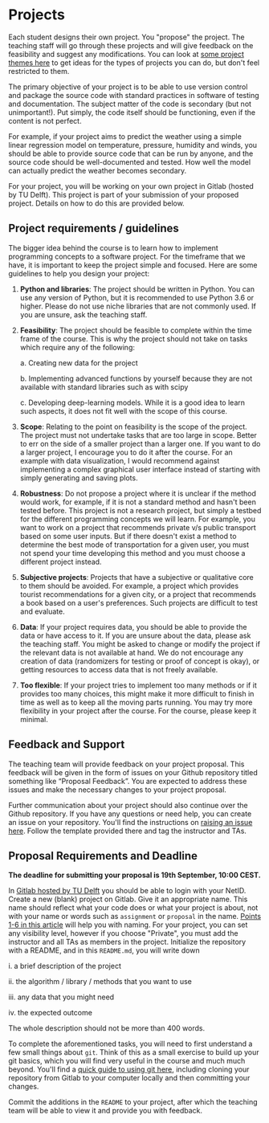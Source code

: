 # Projects 

Each student designs their own project. You "propose" the project. The teaching staff will go through these projects and will give feedback on the feasibility and suggest any modifications. You can look at [some project themes here](themes.md) to get ideas for the types of projects you can do, but don't feel restricted to them.

The primary objective of your project is to be able to use version control and package the source code with standard practices in software of testing and documentation. The subject matter of the code is secondary (but not unimportant!). Put simply, the code itself should be functioning, even if the content is not perfect. 

For example, if your project aims to predict the weather using a simple linear regression model on temperature, pressure, humidity and winds, you should be able to provide source code that can be run by anyone, and the source code should be well-documented and tested. How well the model can actually predict the weather becomes secondary.

For your project, you will be working on your own project in Gitlab (hosted by TU Delft). This project is part of your submission of your proposed project. Details on how to do this are provided below.

## Project requirements / guidelines

The bigger idea behind the course is to learn how to implement programming concepts to a software project. For the timeframe that we have, it is important to keep the project simple and focused. Here are some guidelines to help you design your project:

1. **Python and libraries**: The project should be written in Python. You can use any version of Python, but it is recommended to use Python 3.6 or higher. Please do not use niche libraries that are not commonly used. If you are unsure, ask the teaching staff. 

2. **Feasibility**: The project should be feasible to complete within the time frame of the course. This is why the project should not take on tasks which require any of the following:

    a. Creating new data for the project

    b. Implementing advanced functions by yourself because they are not available with standard libraries such as with scipy

    c. Developing deep-learning models. While it is a good idea to learn such aspects, it does not fit well with the scope of this course. 

3. **Scope**: Relating to the point on feasibility is the scope of the project. The project must not undertake tasks that are too large in scope. Better to err on the side of a smaller project than a larger one. If you want to do a larger project, I encourage you to do it after the course. For an example with data visualization, I would recommend against implementing a complex graphical user interface instead of starting with simply generating and saving plots.

4. **Robustness**: Do not propose a project where it is unclear if the method would work, for example, if it is not a standard method and hasn't been tested before. This project is not a research project, but simply a testbed for the different programming concepts we will learn. For example, you want to work on a project that recommends private v/s public transport based on some user inputs. But if there doesn't exist a method to determine the best mode of transportation for a given user, you must not spend your time developing this method and you must choose a different project instead.

5. **Subjective projects**: Projects that have a subjective or qualitative core to them should be avoided. For example, a project which provides tourist recommendations for a given city, or a project that recommends a book based on a user's preferences. Such projects are difficult to test and evaluate. 

6. **Data**: If your project requires data, you should be able to provide the data or have access to it. If you are unsure about the data, please ask the teaching staff. You might be asked to change or modify the project if the relevant data is not available at hand. We do not encourage any creation of data (randomizers for testing or proof of concept is okay), or getting resources to access data that is not freely available.

7. **Too flexible**: If your project tries to implement too many methods or if it provides too many choices, this might make it more difficult to finish in time as well as to keep all the moving parts running. You may try more flexibility in your project after the course. For the course, please keep it minimal. 

## Feedback and Support

The teaching team will provide feedback on your project proposal. This feedback will be given in the form of issues on your Github repository titled something like “Proposal Feedback”. You are expected to address these issues and make the necessary changes to your project proposal. 

Further communication about your project should also continue over the Github repository. If you have any questions or need help, you can create an issue on your repository. You'll find the instructions on [raising an issue here](../../learning/guide-to-raising-issues.md). Follow the template provided there and tag the instructor and TAs.

## Proposal Requirements and Deadline

**The deadline for submitting your proposal is 19th September, 10:00 CEST.**

In [Gitlab hosted by TU Delft](https://gitlab.tudelft.nl/) you should be able to login with your NetID. Create a new (blank) project on Gitlab. Give it an appropriate name. This name should reflect what your code does or what your project is about, not with your name or words such as `assignment` or `proposal` in the name. [Points 1-6 in this article](https://sd.blackball.lv/en/articles/read/18956) will help you with naming. For your project, you can set any visibility level, however if you choose "Private", you must add the instructor and all TAs as members in the project. Initialize the repository with a README, and in this `README.md`, you will write down 

i. a brief description of the project

ii. the algorithm / library / methods that you want to use

iii. any data that you might need

iv. the expected outcome 

The whole description should not be more than 400 words.

To complete the aforementioned tasks, you will need to first understand a few small things about `git`. Think of this as a small exercise to build up your git basics, which you will find very useful in the course and much much beyond. You'll find a [quick guide to using git here](../../learning/quick-guide-to-git.md), including cloning your repository from Gitlab to your computer locally and then committing your changes.

Commit the additions in the `README` to your project, after which the teaching team will be able to view it and provide you with feedback. 
